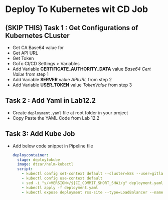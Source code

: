 # Deploy To Kubernetes wit CD Job

## (SKIP THIS) Task 1 : Get Configurations of Kubernetes CLuster

- Get CA Base64 value for
- Get API URL
- Get Token
- GoTo CI/CD Settings > Variables
- Add Variable **CERTIFICATE_AUTHORITY_DATA** value _Base64 Cert Value_ from step 1
- Add Variable **SERVER** value _APIURL_ from step 2
- Add Variable **USER_TOKEN** value _TokenValue_ from step 3
## Task 2 : Add Yaml in Lab12.2

- Create `deployment.yaml` file at root folder in your project
- Copy Paste the YAML Code from Lab 12.2

## Task 3: Add Kube Job

- Add below code snippet in Pipeline file
  ```yaml
  deploycontainer:
    stage: deploytokube
    image: dtzar/helm-kubectl
    script:
      - kubectl config set-context default --cluster=k8s --user=gitlab-admin
      - kubectl config use-context default
      - sed -i "s/<VERSION>/${CI_COMMIT_SHORT_SHA}/g" deployment.yaml
      - kubectl apply -f deployment.yaml
      - kubectl expose deployment rss-site --type=LoadBalancer --name=gitlabappservice
  ```

